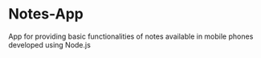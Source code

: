 # Notes-App
App for providing basic functionalities of notes available in mobile phones developed using Node.js 

